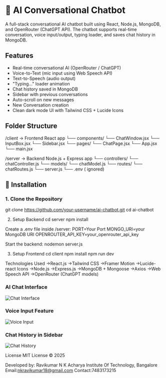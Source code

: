 # 🤖 AI Conversational Chatbot

A full-stack conversational AI chatbot built using React, Node.js, MongoDB, and OpenRouter (ChatGPT API). The chatbot supports real-time conversation, voice input/output, typing loader, and saves chat history in MongoDB.

## Features

-  Real-time conversational AI (OpenRouter / ChatGPT)
-  Voice-to-Text (mic input using Web Speech API)
-  Text-to-Speech (audio output)
-  "Typing..." loader animation
-  Chat history saved in MongoDB
-  Sidebar with previous conversations
-  Auto-scroll on new messages
-  New Conversation creation
-  Clean dark mode UI with Tailwind CSS + Lucide Icons

## Folder Structure
/client → Frontend React app
└── components/
└── ChatWindow.jsx
└── InputBox.jsx
└── Sidebar.jsx
└── pages/
└── ChatPage.jsx
└── App.jsx
└── main.jsx

/server → Backend Node.js + Express app
└── controllers/
└── chatController.js
└── models/
└── chatModel.js
└── routes/
└── chatRoutes.js
└── server.js
└── .env ( ignored)

## 🔧 Installation
### 1. Clone the Repository
git clone https://github.com/your-username/ai-chatbot.git
cd ai-chatbot

2. Setup Backend
cd server
npm install

Create a .env file inside /server:
PORT=Your Port 
MONGO_URI=your MongoDB URI
OPENROUTER_API_KEY=your_openrouter_api_key

Start the backend:
nodemon server.js

3. Setup Frontend
cd client
npm install
npm run dev

Technologies Used
->React.js
->Tailwind CSS
->Framer Motion
->Lucide-react Icons
->Node.js
->Express.js
->MongoDB + Mongoose
->Axios
->Web Speech API
->OpenRouter (ChatGPT models)

### AI Chat Interface
![Chat Interface](./assets/chat-start.png)

### Voice Input Feature
![Voice Input](./assets/voice-input.png)

### Chat History in Sidebar
![Chat History](./assets/chat-history.png)

License
MIT License © 2025

Developed by:
Ravikumar N K
Acharya Institute Of Technology, Bangalore 
Email:nkravikumar18@gmail.com
Contact:7483173215

